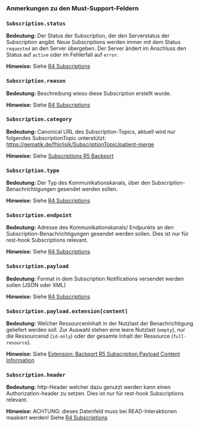 ### Anmerkungen zu den Must-Support-Feldern

### `Subscription.status`

**Bedeutung:** Der Status der Subscription, der den Serverstatus der Subscription angibt. Neue Subscriptions werden immer mit dem Status `requested` an den Server übergeben. Der Server ändert im Anschluss den Status auf `active` oder im Fehlerfall auf `error`.

**Hinweise:** Siehe [R4 Subscriptions](https://hl7.org/fhir/R4/subscription.html)

### `Subscription.reason`

**Bedeutung:** Beschreibung wieso diese Subscription erstellt wurde.

**Hinweise:** Siehe [R4 Subscriptions](https://hl7.org/fhir/R4/subscription.html)

### `Subscription.category`

**Bedeutung:** Canonical URL des Subscription-Topics, aktuell wird nur folgendes SubscriptionTopic unterstützt: https://gematik.de/fhir/isik/SubscriptionTopic/patient-merge

**Hinweise:** Siehe [Subscriptions R5 Backport](https://hl7.org/fhir/uv/subscriptions-backport/StructureDefinition-backport-subscription.html)

### `Subscription.type`

**Bedeutung:** Der Typ des Kommunikationskanals, über den Subscription-Benachrichtigungen gesendet werden sollen.

**Hinweise:** Siehe [R4 Subscriptions](https://hl7.org/fhir/R4/subscription.html)

### `Subscription.endpoint`

**Bedeutung:** Adresse des Kommunikationskanals/ Endpunkts an den Subscription-Benachrichtigungen gesendet werden sollen. Dies ist nur für rest-hook Subscriptions relevant.

**Hinweise:** Siehe [R4 Subscriptions](https://hl7.org/fhir/R4/subscription.html)

### `Subscription.payload`

**Bedeutung:** Format in dem Subscription Notifications versendet werden sollen (JSON oder XML)

**Hinweise:** Siehe [R4 Subscriptions](https://hl7.org/fhir/R4/subscription.html)

### `Subscription.payload.extension[content]`

**Bedeutung:** Welcher Ressourceninhalt in der Nutzlast der Benachrichtigung geliefert werden soll. Zur Auswahl stehen eine leere Nutzlast (`empty`), nur die Ressourcenid (`id-only`) oder der gesamte Inhalt der Ressource (`full-resource`).

**Hinweise:** Siehe [Extension: Backport R5 Subscription Payload Content Information](https://hl7.org/fhir/uv/subscriptions-backport/StructureDefinition-backport-payload-content.html)

### `Subscription.header`

**Bedeutung:** http-Header welcher dazu genutzt werden kann einen Authorization-header zu setzen. Dies ist nur für rest-hook Subscriptions relevant.  

**Hinweise:** ACHTUNG: dieses Datenfeld muss bei READ-Interaktionen maskiert werden! Siehe [R4 Subscriptions](https://hl7.org/fhir/R4/subscription.html)